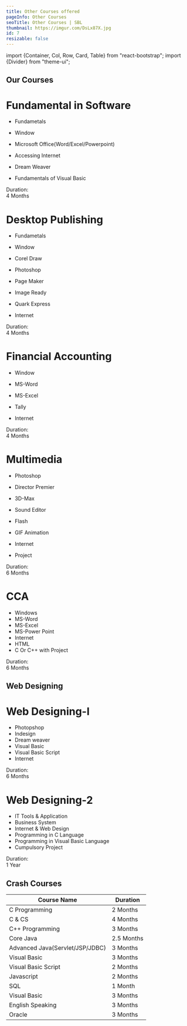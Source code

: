 ```yaml
---
title: Other Courses offered
pageInfo: Other Courses
seoTitle: Other Courses | SBL
thumbnail: https://imgur.com/DsLx87X.jpg
id: 7
resizable: false
---
```


import {Container, Col, Row, Card, Table} from "react-bootstrap";
import {Divider} from "theme-ui";

<Container>
<Row noGutters>
<Col lg={12} sm={12}>

<section id="Our Courses">

## Our Courses
</section>
<Divider />

</Col>
</Row>
</Container>

<Container>
<Row noGutters className="justify-content-center">
<div className="course-card">
<Col lg={4} md={6} sm={8} xs={12}>
  <div id="course-container">
  <div className="funda-img"></div>
  <h1 className="funda">
    Fundamental in Software
  </h1>
  <div className="description">


- Fundametals
- Window
- Microsoft Office(Word/Excel/Powerpoint)
- Accessing Internet
- Dream Weaver
- Fundamentals of Visual Basic



  </div>
   <footer className="funda-footer">
   Duration:
   <div className="footer-text">
   4 Months
   </div>
  </footer>
</div>
</Col>
</div>

<div className="course-card">
<Col lg={4} md={6} sm={8} xs={12}>
  <div id="course-container">
  <div className="dtp-img"></div>
  <h1 className="dtp">
    Desktop Publishing
  </h1>
  <div className="description">


- Fundametals
- Window
- Corel Draw
- Photoshop
- Page Maker
- Image Ready
- Quark Express
- Internet



  </div>
   <footer className="dtp-footer">
   Duration:
   <div className="footer-text">
   4 Months
   </div>
  </footer>
</div>
</Col>
</div>

<div className="course-card">
<Col lg={4} md={6} sm={8} xs={12}>
  <div id="course-container">
  <div className="fin-img"></div>
  <h1 className="fin">
    Financial Accounting
  </h1>
  <div className="description">


- Window
- MS-Word
- MS-Excel
- Tally
- Internet


  </div>
   <footer className="fin-footer">
   Duration:
   <div className="footer-text">
   4 Months
   </div>
  </footer>
</div>
</Col>
</div>

<div className="course-card">
<Col lg={4} md={6} sm={8} xs={12}>
  <div id="course-container">
  <div className="multi-img"></div>
  <h1 className="multi">
    Multimedia
  </h1>
  <div className="description">


- Photoshop
- Director Premier
- 3D-Max
- Sound Editor
- Flash
- GIF Animation
- Internet
- Project


  </div>
   <footer className="multi-footer">
   Duration:
   <div className="footer-text">
   6 Months
   </div>
  </footer>
</div>
</Col>
</div>

<div className="course-card">
<Col lg={4} md={6} sm={8} xs={12}>
  <div id="course-container">
  <div className="cca-img"></div>
  <h1 className="cca">
    CCA
  </h1>
  <div className="description">


- Windows
- MS-Word
- MS-Excel
- MS-Power Point
- Internet
- HTML
- C Or C++ with Project

  

</div>
   <footer className="cca-footer">
   Duration:
   <div className="footer-text">
   6 Months
   </div>
  </footer>
</div>
</Col>
</div>

</Row>
</Container>

<Container>
<Row noGutters>
<Col sm={12}>

<section id="Web Designing">

## Web Designing
</section>
<Divider />

</Col>
</Row>
</Container>

<Container>
<Row noGutters className="justify-content-center">
<div className="course-card">
<Col lg={4} md={6} sm={8} xs={12}>
  <div id="course-container">
  <div className="webi-img"></div>
  <h1 className="webi">
    Web Designing-I
  </h1>
  <div className="description">


- Photopshop
- Indesign
- Dream weaver
- Visual Basic
- Visual Basic Script
- Internet

  

</div>
   <footer className="webi-footer">
   Duration:
   <div className="footer-text">
   6 Months
   </div>
  </footer>
</div>
</Col>
</div>

<div className="course-card">
<Col lg={4} md={6} sm={8} xs={12}>
  <div id="course-container">
  <div className="webii-img"></div>
  <h1 className="webii">
    Web Designing-2
  </h1>
  <div className="description">


- IT Tools & Application
- Business System
- Internet & Web Design
- Programming in C Language
- Programming in Visual Basic Language
- Cumpulsory Project

  

</div>
   <footer className="webii-footer">
   Duration:
   <div className="footer-text">
   1 Year
   </div>
  </footer>
</div>
</Col>
</div>
</Row>
</Container>

<Container>
<Row noGutters>
<Col sm={12}>

<section id="Crash Courses">

## Crash Courses
</section>
<Divider />

</Col>
</Row>
</Container>

<Container>
<Row noGutters className="justify-content-center">
<Col sm={12}>
<Card>
    <Card.Img variant="top" style={{height: "350px"}} src="https://i.ytimg.com/vi/RU1u-js7db8/maxresdefault.jpg" />
    <Card.Body>
      <Card.Text>
       <Table striped bordered hover>
  <thead>
    <tr>
      <th>Course Name</th>
      <th>Duration</th>
     </tr>
  </thead>
  <tbody>
    <tr>
      <td>C Programming</td>
      <td>2 Months</td>
   </tr>
    <tr>
      <td>C & CS</td>
      <td>4 Months</td>
    </tr>
    <tr>
      <td>C++ Programming</td>
      <td>3 Months</td>
    </tr>
     <tr>
      <td>Core Java</td>
      <td>2.5 Months</td>
    </tr>
    <tr>
      <td>Advanced Java(Servlet/JSP/JDBC)</td>
      <td>3 Months</td>
    </tr>
    <tr>
      <td>Visual Basic</td>
      <td>3 Months</td>
    </tr>
    <tr>
      <td>Visual Basic Script</td>
      <td>2 Months</td>
    </tr>
    <tr>
      <td>Javascript</td>
      <td>2 Months</td>
    </tr>
    <tr>
      <td>SQL</td>
      <td>1 Month</td>
    </tr>
    <tr>
      <td>Visual Basic</td>
      <td>3 Months</td>
    </tr>
    <tr>
      <td>English Speaking</td>
      <td>3 Months</td>
    </tr>
    <tr>
      <td>Oracle</td>
      <td>3 Months</td>
    </tr>
  </tbody>
</Table>
      </Card.Text>
    </Card.Body>
  </Card>
</Col>
</Row>
</Container>




